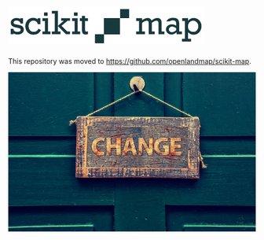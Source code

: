![Scikit-map](./scikit-map_small.png)
===========
This repository was moved to https://github.com/openlandmap/scikit-map.

![Plot output](./change.png)